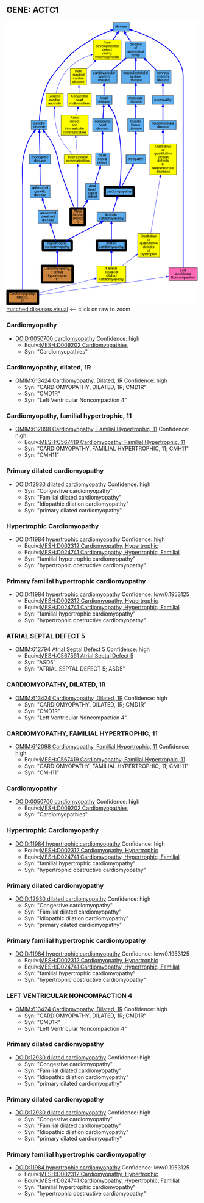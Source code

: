 
## GENE: ACTC1

![image](ACTC1.png)
[matched diseases visual](ACTC1.png)  <-- click on raw to zoom


### Cardiomyopathy
 * [DOID:0050700 cardiomyopathy](http://beta.monarchinitiative.org/disease/DOID:0050700) Confidence: high
    * Equiv:[MESH:D009202 Cardiomyopathies](http://beta.monarchinitiative.org/disease/MESH:D009202)
    * Syn: "Cardiomyopathies"

### Cardiomyopathy, dilated, 1R
 * [OMIM:613424 Cardiomyopathy, Dilated, 1R](http://beta.monarchinitiative.org/disease/OMIM:613424) Confidence: high
    * Syn: "CARDIOMYOPATHY, DILATED, 1R; CMD1R"
    * Syn: "CMD1R"
    * Syn: "Left Ventricular Noncompaction 4"

### Cardiomyopathy, familial hypertrophic, 11
 * [OMIM:612098 Cardiomyopathy, Familial Hypertrophic, 11](http://beta.monarchinitiative.org/disease/OMIM:612098) Confidence: high
    * Equiv:[MESH:C567419 Cardiomyopathy, Familial Hypertrophic, 11](http://beta.monarchinitiative.org/disease/MESH:C567419)
    * Syn: "CARDIOMYOPATHY, FAMILIAL HYPERTROPHIC, 11; CMH11"
    * Syn: "CMH11"

### Primary dilated cardiomyopathy
 * [DOID:12930 dilated cardiomyopathy](http://beta.monarchinitiative.org/disease/DOID:12930) Confidence: high
    * Syn: "Congestive cardiomyopathy"
    * Syn: "Familial dilated cardiomyopathy"
    * Syn: "Idiopathic dilation cardiomyopathy"
    * Syn: "primary dilated cardiomyopathy"

### Hypertrophic Cardiomyopathy
 * [DOID:11984 hypertrophic cardiomyopathy](http://beta.monarchinitiative.org/disease/DOID:11984) Confidence: high
    * Equiv:[MESH:D002312 Cardiomyopathy, Hypertrophic](http://beta.monarchinitiative.org/disease/MESH:D002312)
    * Equiv:[MESH:D024741 Cardiomyopathy, Hypertrophic, Familial](http://beta.monarchinitiative.org/disease/MESH:D024741)
    * Syn: "familial hypertrophic cardiomyopathy"
    * Syn: "hypertrophic obstructive cardiomyopathy"

### Primary familial hypertrophic cardiomyopathy
 * [DOID:11984 hypertrophic cardiomyopathy](http://beta.monarchinitiative.org/disease/DOID:11984) Confidence: low/0.1953125
    * Equiv:[MESH:D002312 Cardiomyopathy, Hypertrophic](http://beta.monarchinitiative.org/disease/MESH:D002312)
    * Equiv:[MESH:D024741 Cardiomyopathy, Hypertrophic, Familial](http://beta.monarchinitiative.org/disease/MESH:D024741)
    * Syn: "familial hypertrophic cardiomyopathy"
    * Syn: "hypertrophic obstructive cardiomyopathy"

### ATRIAL SEPTAL DEFECT 5
 * [OMIM:612794 Atrial Septal Defect 5](http://beta.monarchinitiative.org/disease/OMIM:612794) Confidence: high
    * Equiv:[MESH:C567561 Atrial Septal Defect 5](http://beta.monarchinitiative.org/disease/MESH:C567561)
    * Syn: "ASD5"
    * Syn: "ATRIAL SEPTAL DEFECT 5; ASD5"

### CARDIOMYOPATHY, DILATED, 1R
 * [OMIM:613424 Cardiomyopathy, Dilated, 1R](http://beta.monarchinitiative.org/disease/OMIM:613424) Confidence: high
    * Syn: "CARDIOMYOPATHY, DILATED, 1R; CMD1R"
    * Syn: "CMD1R"
    * Syn: "Left Ventricular Noncompaction 4"

### CARDIOMYOPATHY, FAMILIAL HYPERTROPHIC, 11
 * [OMIM:612098 Cardiomyopathy, Familial Hypertrophic, 11](http://beta.monarchinitiative.org/disease/OMIM:612098) Confidence: high
    * Equiv:[MESH:C567419 Cardiomyopathy, Familial Hypertrophic, 11](http://beta.monarchinitiative.org/disease/MESH:C567419)
    * Syn: "CARDIOMYOPATHY, FAMILIAL HYPERTROPHIC, 11; CMH11"
    * Syn: "CMH11"

### Cardiomyopathy
 * [DOID:0050700 cardiomyopathy](http://beta.monarchinitiative.org/disease/DOID:0050700) Confidence: high
    * Equiv:[MESH:D009202 Cardiomyopathies](http://beta.monarchinitiative.org/disease/MESH:D009202)
    * Syn: "Cardiomyopathies"

### Hypertrophic Cardiomyopathy
 * [DOID:11984 hypertrophic cardiomyopathy](http://beta.monarchinitiative.org/disease/DOID:11984) Confidence: high
    * Equiv:[MESH:D002312 Cardiomyopathy, Hypertrophic](http://beta.monarchinitiative.org/disease/MESH:D002312)
    * Equiv:[MESH:D024741 Cardiomyopathy, Hypertrophic, Familial](http://beta.monarchinitiative.org/disease/MESH:D024741)
    * Syn: "familial hypertrophic cardiomyopathy"
    * Syn: "hypertrophic obstructive cardiomyopathy"

### Primary dilated cardiomyopathy
 * [DOID:12930 dilated cardiomyopathy](http://beta.monarchinitiative.org/disease/DOID:12930) Confidence: high
    * Syn: "Congestive cardiomyopathy"
    * Syn: "Familial dilated cardiomyopathy"
    * Syn: "Idiopathic dilation cardiomyopathy"
    * Syn: "primary dilated cardiomyopathy"

### Primary familial hypertrophic cardiomyopathy
 * [DOID:11984 hypertrophic cardiomyopathy](http://beta.monarchinitiative.org/disease/DOID:11984) Confidence: low/0.1953125
    * Equiv:[MESH:D002312 Cardiomyopathy, Hypertrophic](http://beta.monarchinitiative.org/disease/MESH:D002312)
    * Equiv:[MESH:D024741 Cardiomyopathy, Hypertrophic, Familial](http://beta.monarchinitiative.org/disease/MESH:D024741)
    * Syn: "familial hypertrophic cardiomyopathy"
    * Syn: "hypertrophic obstructive cardiomyopathy"

### LEFT VENTRICULAR NONCOMPACTION 4
 * [OMIM:613424 Cardiomyopathy, Dilated, 1R](http://beta.monarchinitiative.org/disease/OMIM:613424) Confidence: high
    * Syn: "CARDIOMYOPATHY, DILATED, 1R; CMD1R"
    * Syn: "CMD1R"
    * Syn: "Left Ventricular Noncompaction 4"

### Primary dilated cardiomyopathy
 * [DOID:12930 dilated cardiomyopathy](http://beta.monarchinitiative.org/disease/DOID:12930) Confidence: high
    * Syn: "Congestive cardiomyopathy"
    * Syn: "Familial dilated cardiomyopathy"
    * Syn: "Idiopathic dilation cardiomyopathy"
    * Syn: "primary dilated cardiomyopathy"

### Primary dilated cardiomyopathy
 * [DOID:12930 dilated cardiomyopathy](http://beta.monarchinitiative.org/disease/DOID:12930) Confidence: high
    * Syn: "Congestive cardiomyopathy"
    * Syn: "Familial dilated cardiomyopathy"
    * Syn: "Idiopathic dilation cardiomyopathy"
    * Syn: "primary dilated cardiomyopathy"

### Primary familial hypertrophic cardiomyopathy
 * [DOID:11984 hypertrophic cardiomyopathy](http://beta.monarchinitiative.org/disease/DOID:11984) Confidence: low/0.1953125
    * Equiv:[MESH:D002312 Cardiomyopathy, Hypertrophic](http://beta.monarchinitiative.org/disease/MESH:D002312)
    * Equiv:[MESH:D024741 Cardiomyopathy, Hypertrophic, Familial](http://beta.monarchinitiative.org/disease/MESH:D024741)
    * Syn: "familial hypertrophic cardiomyopathy"
    * Syn: "hypertrophic obstructive cardiomyopathy"
